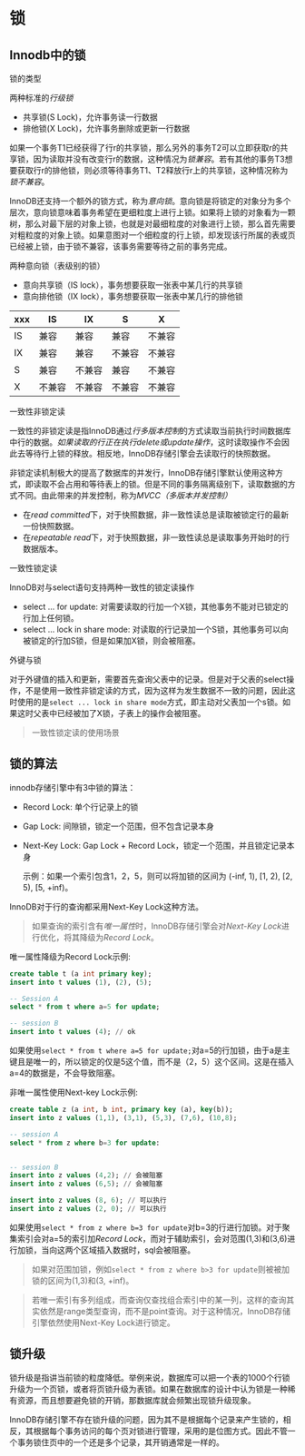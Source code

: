 # 锁

## Innodb中的锁

锁的类型

两种标准的*行级锁*
- 共享锁(S Lock)，允许事务读一行数据
- 排他锁(X Lock)，允许事务删除或更新一行数据

如果一个事务T1已经获得了行r的共享锁，那么另外的事务T2可以立即获取r的共享锁，因为读取并没有改变行r的数据，这种情况为*锁兼容*。若有其他的事务T3想要获取行r的排他锁，则必须等待事务T1、T2释放行r上的共享锁，这种情况称为*锁不兼容*。

InnoDB还支持一个额外的锁方式，称为*意向锁*。意向锁是将锁定的对象分为多个层次，意向锁意味着事务希望在更细粒度上进行上锁。如果将上锁的对象看为一颗树，那么对最下层的对象上锁，也就是对最细粒度的对象进行上锁，那么首先需要对粗粒度的对象上锁。如果意图对一个细粒度的行上锁，却发现该行所属的表或页已经被上锁，由于锁不兼容，该事务需要等待之前的事务完成。

两种意向锁（表级别的锁）
- 意向共享锁（IS lock），事务想要获取一张表中某几行的共享锁
- 意向排他锁（IX lock），事务想要获取一张表中某几行的排他锁

xxx | IS     | IX     | S      | X
----|--------|--------|--------|----
IS  | 兼容   | 兼容   | 兼容   | 不兼容
IX  | 兼容   | 兼容   | 不兼容 | 不兼容
S   | 兼容   | 不兼容 | 兼容   | 不兼容
X   | 不兼容 | 不兼容 | 不兼容 | 不兼容

一致性非锁定读

一致性的非锁定读是指InnoDB通过*行多版本控制*的方式读取当前执行时间数据库中行的数据。*如果读取的行正在执行delete或update操作*，这时读取操作不会因此去等待行上锁的释放。相反地，InnoDB存储引擎会去读取行的快照数据。

非锁定读机制极大的提高了数据库的并发行，InnoDB存储引擎默认使用这种方式，即读取不会占用和等待表上的锁。但是不同的事务隔离级别下，读取数据的方式不同。由此带来的并发控制，称为*MVCC（多版本并发控制）*
- 在*read committed*下，对于快照数据，非一致性读总是读取被锁定行的最新一份快照数据。
- 在*repeatable read*下，对于快照数据，非一致性读总是读取事务开始时的行数据版本。

一致性锁定读

InnoDB对与select语句支持两种一致性的锁定读操作
- select ... for update: 对需要读取的行加一个X锁，其他事务不能对已锁定的行加上任何锁。
- select ... lock in share mode: 对读取的行记录加一个S锁，其他事务可以向被锁定的行加S锁，但是如果加X锁，则会被阻塞。

外键与锁

对于外键值的插入和更新，需要首先查询父表中的记录。但是对于父表的select操作，不是使用一致性非锁定读的方式，因为这样为发生数据不一致的问题，因此这时使用的是`select ... lock in share mode`方式，即主动对父表加一个s锁。如果这时父表中已经被加了X锁，子表上的操作会被阻塞。
> 一致性锁定读的使用场景

## 锁的算法

innodb存储引擎中有3中锁的算法：
- Record Lock: 单个行记录上的锁
- Gap Lock: 间隙锁，锁定一个范围，但不包含记录本身
- Next-Key Lock: Gap Lock + Record Lock，锁定一个范围，并且锁定记录本身

  示例：如果一个索引包含1，2，5，则可以将加锁的区间为 (-inf, 1), [1, 2), [2, 5), [5, +inf)。

InnoDB对于行的查询都采用Next-Key Lock这种方法。

> 如果查询的索引含有*唯一属性*时，InnoDB存储引擎会对*Next-Key Lock*进行优化，将其降级为*Record Lock*。

唯一属性降级为Record Lock示例:
```sql
create table t (a int primary key);
insert into t values (1), (2), (5);

-- Session A
select * from t where a=5 for update;

-- session B
insert into t values (4); // ok
```

如果使用`select * from t where a=5 for update;`对a=5的行加锁，由于a是主键且是唯一的，所以锁定的仅是5这个值，而不是（2，5）这个区间。这是在插入a=4的数据是，不会导致阻塞。

非唯一属性使用Next-key Lock示例:
```sql
create table z (a int, b int, primary key (a), key(b));
insert into z values (1,1), (3,1), (5,3), (7,6), (10,8);

-- session A
select * from z where b=3 for update:


-- session B
insert into z values (4,2); // 会被阻塞
insert into z values (6,5); // 会被阻塞

insert into z values (8, 6); // 可以执行
insert into z values (2, 0); // 可以执行
```

如果使用`select * from z where b=3 for update`对b=3的行进行加锁。对于聚集索引会对a=5的索引加*Record Lock*，而对于辅助索引，会对范围(1,3)和(3,6)进行加锁，当向这两个区域插入数据时，sql会被阻塞。

> 如果对范围加锁，例如`select * from z where b>3 for update`则被被加锁的区间为(1,3)和(3, +inf)。

> 若唯一索引有多列组成，而查询仅查找组合索引中的某一列，这样的查询其实依然是range类型查询，而不是point查询。对于这种情况，InnoDB存储引擎依然使用Next-Key Lock进行锁定。

## 锁升级

锁升级是指讲当前锁的粒度降低。举例来说，数据库可以把一个表的1000个行锁升级为一个页锁，或者将页锁升级为表锁。如果在数据库的设计中认为锁是一种稀有资源，而且想要避免锁的开销，那数据库就会频繁出现锁升级现象。

InnoDB存储引擎不存在锁升级的问题，因为其不是根据每个记录来产生锁的，相反，其根据每个事务访问的每个页对锁进行管理，采用的是位图方式。因此不管一个事务锁住页中的一个还是多个记录，其开销通常是一样的。